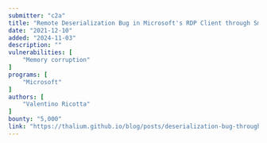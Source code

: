 ```yaml
---
submitter: "c2a"
title: "Remote Deserialization Bug in Microsoft's RDP Client through Smart Card Extension (CVE-2021-38666)"
date: "2021-12-10"
added: "2024-11-03"
description: ""
vulnerabilities: [
    "Memory corruption"
]
programs: [
    "Microsoft"
]
authors: [
    "Valentino Ricotta"
]
bounty: "5,000"
link: "https://thalium.github.io/blog/posts/deserialization-bug-through-rdp-smart-card-extension/"
---
```




